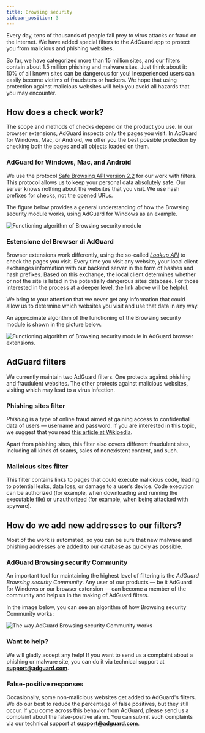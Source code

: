 ```yaml
---
title: Browsing security
sidebar_position: 3
---
```


Every day, tens of thousands of people fall prey to virus attacks or fraud on the Internet. We have added special filters to the AdGuard app to protect you from malicious and phishing websites.

So far, we have categorized more than 15 million sites, and our filters contain about 1.5 million phishing and malware sites. Just think about it: 10% of all known sites can be dangerous for you! Inexperienced users can easily become victims of fraudsters or hackers. We hope that using protection against malicious websites will help you avoid all hazards that you may encounter.

## How does a check work?

The scope and methods of checks depend on the product you use. In our browser extensions, AdGuard inspects only the pages you visit. In AdGuard for Windows, Mac, or Android, we offer you the best possible protection by checking both the pages and all objects loaded on them.

### AdGuard for Windows, Mac, and Android

We use the protocol [Safe Browsing API version 2.2](https://code.google.com/p/google-safe-browsing/wiki/Protocolv2Spec) for our work with filters. This protocol allows us to keep your personal data absolutely safe. Our server knows nothing about the websites that you visit. We use hash prefixes for checks, not the opened URLs.

The figure below provides a general understanding of how the Browsing security module works, using AdGuard for Windows as an example.

![Functioning algorithm of Browsing security module](https://cdn.adtidy.org/public/Adguard/En/Articles/safebrowsing_adguard_for_windows.png)

### Estensione del Browser di AdGuard

Browser extensions work differently, using the so-called [*Lookup API*](https://github.com/AdguardTeam/AdguardForAndroid/issues/162#issue-115487668) to check the pages you visit. Every time you visit any website, your local client exchanges information with our backend server in the form of hashes and hash prefixes. Based on this exchange, the local client determines whether or not the site is listed in the potentially dangerous sites database. For those interested in the process at a deeper level, the link above will be helpful.

We bring to your attention that we never get any information that could allow us to determine which websites you visit and use that data in any way.

An approximate algorithm of the functioning of the Browsing security module is shown in the picture below.

![Functioning algorithm of Browsing security module in AdGuard browser extensions.](https://cdn.adtidy.org/public/Adguard/En/Articles/safebrowsing_extension.png)

## AdGuard filters

We currently maintain two AdGuard filters. One protects against phishing and fraudulent websites. The other protects against malicious websites, visiting which may lead to a virus infection.

### Phishing sites filter

*Phishing* is a type of online fraud aimed at gaining access to confidential data of users — username and password. If you are interested in this topic, we suggest that you read [this article at Wikipedia](http://en.wikipedia.org/wiki/Phishing).

Apart from phishing sites, this filter also covers different fraudulent sites, including all kinds of scams, sales of nonexistent content, and such.

### Malicious sites filter

This filter contains links to pages that could execute malicious code, leading to potential leaks, data loss, or damage to a user’s device. Code execution can be authorized (for example, when downloading and running the executable file) or unauthorized (for example, when being attacked with spyware).

## How do we add new addresses to our filters?

Most of the work is automated, so you can be sure that new malware and phishing addresses are added to our database as quickly as possible.

### AdGuard Browsing security Community

An important tool for maintaining the highest level of filtering is the *AdGuard Browsing security Community*. Any user of our products — be it AdGuard for Windows or our browser extension — can become a member of the community and help us in the making of AdGuard filters.

In the image below, you can see an algorithm of how Browsing security Community works:

![The way AdGuard Browsing security Community works](https://cdn.adtidy.org/public/Adguard/En/Articles/browsing_security_community.png)

### Want to help?

We will gladly accept any help! If you want to send us a complaint about a phishing or malware site, you can do it via technical support at **support@adguard.com**.

### False-positive responses

Occasionally, some non-malicious websites get added to AdGuard's filters. We do our best to reduce the percentage of false positives, but they still occur. If you come across this behavior from AdGuard, please send us a complaint about the false-positive alarm. You can submit such complaints via our technical support at **support@adguard.com**.
